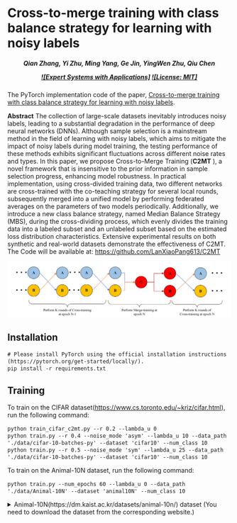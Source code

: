 # Cross-to-merge training with class balance strategy for learning with noisy labels

<h5 align="center">

*Qian Zhang, Yi Zhu, Ming Yang, Ge Jin, YingWen Zhu, Qiu Chen*

[![Expert Systems with Applications]](https://doi.org/10.1016/j.eswa.2024.123846)
[![License: MIT]](https://github.com/LanXiaoPang613/C2MT/blob/main/LICENSE)

</h5>

The PyTorch implementation code of the paper, [Cross-to-merge training with class balance strategy for learning with noisy labels](https://doi.org/10.1016/j.eswa.2024.123846).

**Abstract**
The collection of large-scale datasets inevitably introduces noisy labels, leading to a substantial degradation in the performance of deep neural networks (DNNs). Although sample selection is a mainstream method in the field of learning with noisy labels, which aims to mitigate the impact of noisy labels during model training, the testing performance of these methods exhibits significant fluctuations across different noise rates and types. In this paper, we propose Cross-to-Merge Training (**C2MT** ), a novel framework that is insensitive to the prior information in sample selection progress, enhancing model robustness. In practical implementation, using cross-divided training data, two different networks are cross-trained with the co-teaching strategy for several local rounds, subsequently merged into a unified model by performing federated averages on the parameters of two models periodically. Additionally, we introduce a new class balance strategy, named Median Balance Strategy (MBS), during the cross-dividing process, which evenly divides the training data into a labeled subset and an unlabeled subset based on the estimated loss distribution characteristics. Extensive experimental results on both synthetic and real-world datasets demonstrate the effectiveness of C2MT. The Code will be available at: https://github.com/LanXiaoPang613/C2MT

![PLReMix Framework](./img/framework.tif)

[//]: # (<img src="./img/framework.tif" alt="C2MT Framework" style="margin-left: 10px; margin-right: 50px;"/>)

## Installation

```shell
# Please install PyTorch using the official installation instructions (https://pytorch.org/get-started/locally/).
pip install -r requirements.txt
```

## Training

To train on the CIFAR dataset(https://www.cs.toronto.edu/~kriz/cifar.html), run the following command:

```shell
python train_cifar_c2mt.py --r 0.2 --lambda_u 0
python train.py --r 0.4 --noise_mode 'asym' --lambda_u 10 --data_path './data/cifar-10-batches-py' --dataset 'cifar10' --num_class 10
python train.py --r 0.5 --noise_mode 'sym' --lambda_u 25 --data_path './data/cifar-10-batches-py' --dataset 'cifar10' --num_class 10
```

To train on the Animal-10N dataset, run the following command:

```shell
python train.py --num_epochs 60 --lambda_u 0 --data_path './data/Animal-10N' --dataset 'animal10N' --num_class 10
```

<details>
<summary>Animal-10N(https://dm.kaist.ac.kr/datasets/animal-10n/) dataset (You need to download the dataset from the corresponding website.)</summary>


## Citation

If you have any questions, do not hesitate to contact zhangqian@jsou.edu.cn

Also, if you find our work useful please consider citing our work:

```bibtex
Qian Zhang, Yi Zhu, Ming Yang, Ge Jin, YingWen Zhu, Qiu Chen,
Cross-to-merge training with class balance strategy for learning with noisy labels,
Expert Systems with Applications,
2024,
123846,
ISSN 0957-4174,
https://doi.org/10.1016/j.eswa.2024.123846.
```

## Acknowledgement

* [DivideMix](https://github.com/LiJunnan1992/DivideMix): The algorithm that our framework is based on.
* [MOIT](https://github.com/DiegoOrtego/LabelNoiseMOIT): Inspiration for the balancing strategy.
* [Federated-Learning](https://github.com/AshwinRJ/Federated-Learning-PyTorch): Inspiration for the cross-to-merge training strategy.
* [Co-teaching](https://github.com/bhanML/Co-teaching): Inspiration for the cross-to-merge training strategy.
